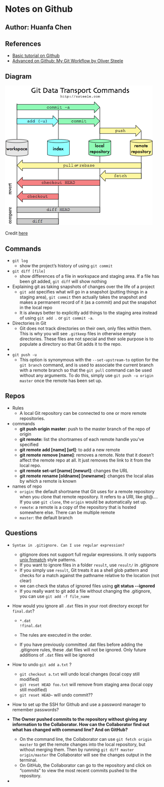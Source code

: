 # Notes on Github

## Author: Huanfa Chen

## References

- [Basic tutorial on Github](http://swcarpentry.github.io/git-novice/)
- [Advanced on Github: My Git Workflow by Oliver Steele](https://blog.osteele.com/2008/05/my-git-workflow/)

## Diagram

![img](https://github.com/huanfachen/Github_notes/blob/main/git-transport.png)

Credit [here](https://images.osteele.com/2008/git-transport.png)

## Commands

- `git log`
  - show the project’s history of using `git commit`
- `git diff [file]`
  - show differences of a file in workspace and staging area. If a file has been git added, `git diff` will show nothing
- Explaining git as taking snapshots of changes over the life of a project
  - `git add` specifies what will go in a snapshot (putting things in a staging area), `git commit` then actually takes the snapshot and makes a permanent record of it (as a commit) and put the snapshot in the local repo
  - It is always better to explicitly add things to the staging area instead of using `git add .` or `git commit -a`.
- Directories in Git
  - Git does not track directories on their own, only files within them. This is why you will see `.gitkeep` files in otherwise empty directories. These files are not special and their sole purpose is to populate a directory so that Git adds it to the repo.
- 
- `git push -u`
  - This option is synonymous with the `--set-upstream-to` option for the `git branch` command, and is used to associate the current branch with a remote branch so that the `git pull` command can be used without any arguments. To do this, simply use `git push -u origin master` once the remote has been set up.

## Repos

- Rules
  - A local Git repository can be connected to one or more remote repositories.
- commands
  - **git push origin master**: push to the master branch of the repo of origin
  - **git remote:** list the shortnames of each remote handle you've specified
  - **git remote add [name] [url]**: to add a new remote
  - **git remote remove [name]**: removes a remote. Note that it doesn’t affect the remote repo at all. It just removes the link to it from the local repo.
  - **git remote set-url [name] [newurl]**: changes the URL
  - **git remote rename [oldname] [newname]**: changes the local alias by which a remote is known
- names of repo
  - `origin`: the default shortname that Git uses for a remote repository when you clone that remote repository. It refers to a URI, like git@.… If you use `git clone`, the `origin` would be automatically set up.
  - `remote`: a remote is a copy of the repository that is hosted somewhere else. There can be multiple remote
  - `master`: the default branch

## Questions

- `Syntax in .gitignore. Can I use regular expression?`

  - gitignore does not support full regular expressions. It only supports [unix fnmatch](https://man7.org/linux/man-pages/man3/fnmatch.3.html) style patterns.
  - If you want to ignore files in a folder `result`, use `result/` in .gitignore
  - If you simply use `result`, Git treats it as a shell glob pattern and checks for a match against the pathname relative to the location (not clear)
  - we can check the status of ignored files using **git status \-\-ignored**
  - If you really want to git add a file without changing the .gitignore, you can use `git add -f file_name`

- How would you ignore all `.dat` files in your root directory except for `final.dat`?

  - ```
    *.dat
    !final.dat
    ```

  - The rules are executed in the order.

  - If you have previously committed .dat files before adding the .gitignore rules, these .dat files will not be ignored. Only future additions of `.dat` files will be ignored

- How to undo `git add a.txt` ?

  - `git checkout a.txt` will undo local changes (local copy still modified)
  - `git reset HEAD foo.txt` will remove from staging area (local copy still modified)
  - `git reset HEAD~` will undo commit??

- How to set up the SSH for Github and use a password manager to remember passwords?

- **The Owner pushed commits to the repository without giving any information to the Collaborator. How can the Collaborator find out what has changed with command line? And on GitHub?**

  - On the command line, the Collaborator can use `git fetch origin master` to get the remote changes into the local repository, but without merging them. Then by running `git diff master origin/master` the Collaborator will see the changes output in the terminal.
  - On GitHub, the Collaborator can go to the repository and click on “commits” to view the most recent commits pushed to the repository.

- 


